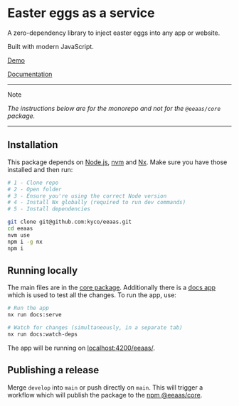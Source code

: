 # Easter eggs as a service

A zero-dependency library to inject easter eggs into any app or website.

Built with modern JavaScript.

[Demo](https://kyco.github.io/eeaas/examples/nyancat)

[Documentation](https://kyco.github.io/eeaas/)

---

> [!NOTE]
> *The instructions below are for the monorepo and not for the `@eeaas/core` package.*

---

## Installation

This package depends on [Node.js](https://nodejs.org), [nvm](https://github.com/nvm-sh/nvm) and [Nx](https://nx.dev/). Make sure you have those installed and then run:

```sh
# 1 - Clone repo
# 2 - Open folder
# 3 - Ensure you're using the correct Node version
# 4 - Install Nx globally (required to run dev commands)
# 5 - Install dependencies

git clone git@github.com:kyco/eeaas.git
cd eeaas
nvm use
npm i -g nx
npm i
```

## Running locally

The main files are in the [core package](./packages/core/src/). Additionally there is a [docs app](./apps/docs/src/) which is used to test all the changes. To run the app, use:

```sh
# Run the app
nx run docs:serve

# Watch for changes (simultaneously, in a separate tab)
nx run docs:watch-deps
```

The app will be running on [localhost:4200/eeaas/](http://localhost:4200/eeaas/).

## Publishing a release

Merge `develop` into `main` or push directly on `main`. This will trigger a workflow which will publish the package to the [npm @eeaas/core](https://www.npmjs.com/package/@eeaas/core).
